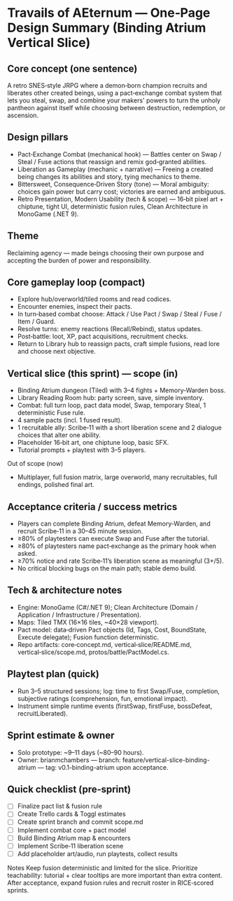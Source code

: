 # Travails of AEternum — One‑Page Design Summary (Binding Atrium Vertical Slice)

## Core concept (one sentence)
A retro SNES‑style JRPG where a demon‑born champion recruits and liberates other created beings, using a pact‑exchange combat system that lets you steal, swap, and combine your makers' powers to turn the unholy pantheon against itself while choosing between destruction, redemption, or ascension.

## Design pillars
- Pact‑Exchange Combat (mechanical hook) — Battles center on Swap / Steal / Fuse actions that reassign and remix god‑granted abilities.
- Liberation as Gameplay (mechanic + narrative) — Freeing a created being changes its abilities and story, tying mechanics to theme.
- Bittersweet, Consequence‑Driven Story (tone) — Moral ambiguity: choices gain power but carry cost; victories are earned and ambiguous.
- Retro Presentation, Modern Usability (tech & scope) — 16‑bit pixel art + chiptune, tight UI, deterministic fusion rules, Clean Architecture in MonoGame (.NET 9).

## Theme
Reclaiming agency — made beings choosing their own purpose and accepting the burden of power and responsibility.

## Core gameplay loop (compact)
- Explore hub/overworld/tiled rooms and read codices.
- Encounter enemies, inspect their pacts.
- In turn‑based combat choose: Attack / Use Pact / Swap / Steal / Fuse / Item / Guard.
- Resolve turns: enemy reactions (Recall/Rebind), status updates.
- Post‑battle: loot, XP, pact acquisitions, recruitment checks.
- Return to Library hub to reassign pacts, craft simple fusions, read lore and choose next objective.

## Vertical slice (this sprint) — scope (in)
- Binding Atrium dungeon (Tiled) with 3–4 fights + Memory‑Warden boss.
- Library Reading Room hub: party screen, save, simple inventory.
- Combat: full turn loop, pact data model, Swap, temporary Steal, 1 deterministic Fuse rule.
- 4 sample pacts (incl. 1 fused result).
- 1 recruitable ally: Scribe‑11 with a short liberation scene and 2 dialogue choices that alter one ability.
- Placeholder 16‑bit art, one chiptune loop, basic SFX.
- Tutorial prompts + playtest with 3–5 players.

Out of scope (now)
- Multiplayer, full fusion matrix, large overworld, many recruitables, full endings, polished final art.

## Acceptance criteria / success metrics
- Players can complete Binding Atrium, defeat Memory‑Warden, and recruit Scribe‑11 in a 30–45 minute session.
- ≥80% of playtesters can execute Swap and Fuse after the tutorial.
- ≥80% of playtesters name pact‑exchange as the primary hook when asked.
- ≥70% notice and rate Scribe‑11’s liberation scene as meaningful (3+/5).
- No critical blocking bugs on the main path; stable demo build.

## Tech & architecture notes
- Engine: MonoGame (C#/.NET 9); Clean Architecture (Domain / Application / Infrastructure / Presentation).
- Maps: Tiled TMX (16×16 tiles, ~40×28 viewport).
- Pact model: data‑driven Pact objects (Id, Tags, Cost, BoundState, Execute delegate); Fusion function deterministic.
- Repo artifacts: core‑concept.md, vertical‑slice/README.md, vertical‑slice/scope.md, protos/battle/PactModel.cs.

## Playtest plan (quick)
- Run 3–5 structured sessions; log: time to first Swap/Fuse, completion, subjective ratings (comprehension, fun, emotional impact).
- Instrument simple runtime events (firstSwap, firstFuse, bossDefeat, recruitLiberated).

## Sprint estimate & owner
- Solo prototype: ~9–11 days (~80–90 hours).
- Owner: brianmchambers — branch: feature/vertical-slice-binding-atrium — tag: v0.1-binding-atrium upon acceptance.

## Quick checklist (pre‑sprint)
- [ ] Finalize pact list & fusion rule
- [ ] Create Trello cards & Toggl estimates
- [ ] Create sprint branch and commit scope.md
- [ ] Implement combat core + pact model
- [ ] Build Binding Atrium map & encounters
- [ ] Implement Scribe‑11 liberation scene
- [ ] Add placeholder art/audio, run playtests, collect results

Notes
Keep fusion deterministic and limited for the slice. Prioritize teachability: tutorial + clear tooltips are more important than extra content. After acceptance, expand fusion rules and recruit roster in RICE‑scored sprints.
